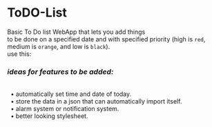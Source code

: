 # ToDO-List
Basic To Do list WebApp that lets you add things
<br>
to be done on a specified date and with specified priority (high is `red`, medium is `orange`, and low is `black`).
<br>
use this:
<br>

### **_ideas for features to be added:_**

<br>
&nbsp; • automatically set time and date of today.
<br>
&nbsp; • store the data in a json that can automatically import itself.
<br>
&nbsp; • alarm system or notification system.
<br>
&nbsp; • better looking stylesheet.
<br>